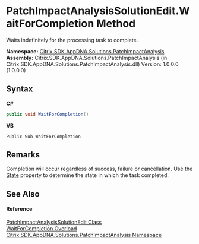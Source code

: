 # PatchImpactAnalysisSolutionEdit.WaitForCompletion Method 
 

Waits indefinitely for the processing task to complete.

**Namespace:**&nbsp;<a href="871ad9a2-386c-600b-6667-036c2dd65206">Citrix.SDK.AppDNA.Solutions.PatchImpactAnalysis</a><br />**Assembly:**&nbsp;Citrix.SDK.AppDNA.Solutions.PatchImpactAnalysis (in Citrix.SDK.AppDNA.Solutions.PatchImpactAnalysis.dll) Version: 1.0.0.0 (1.0.0.0)

## Syntax

**C#**
```csharp
public void WaitForCompletion()
```

**VB**
```vbnet
Public Sub WaitForCompletion
```


## Remarks
Completion will occur regardless of success, failure or cancellation. Use the <a href="49073f89-319d-71fe-5959-6ec2614319af">State</a> property to determine the state in which the task completed.

## See Also


#### Reference
<a href="86ccf18a-abdd-4c92-8f94-6c0f5c3ea316">PatchImpactAnalysisSolutionEdit Class</a><br /><a href="d4ed13ac-d96f-e557-1992-6d637daeb440">WaitForCompletion Overload</a><br /><a href="871ad9a2-386c-600b-6667-036c2dd65206">Citrix.SDK.AppDNA.Solutions.PatchImpactAnalysis Namespace</a><br />